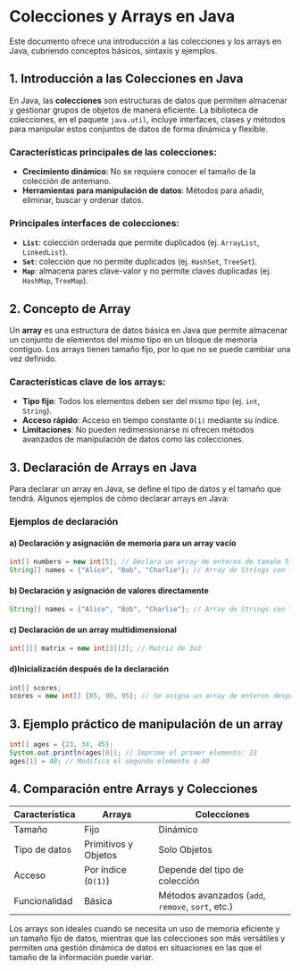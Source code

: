 # Colecciones y Arrays en Java

Este documento ofrece una introducción a las colecciones y los arrays en Java, cubriendo conceptos básicos, sintaxis y ejemplos.

## 1. Introducción a las Colecciones en Java
En Java, las **colecciones** son estructuras de datos que permiten almacenar y gestionar grupos de objetos de manera eficiente. La biblioteca de colecciones, en el paquete `java.util`, incluye interfaces, clases y métodos para manipular estos conjuntos de datos de forma dinámica y flexible.

### Características principales de las colecciones:
- **Crecimiento dinámico**: No se requiere conocer el tamaño de la colección de antemano.
- **Herramientas para manipulación de datos**: Métodos para añadir, eliminar, buscar y ordenar datos.

### Principales interfaces de colecciones:
- **`List`**: colección ordenada que permite duplicados (ej. `ArrayList`, `LinkedList`).
- **`Set`**: colección que no permite duplicados (ej. `HashSet`, `TreeSet`).
- **`Map`**: almacena pares clave-valor y no permite claves duplicadas (ej. `HashMap`, `TreeMap`).

## 2. Concepto de Array
Un **array** es una estructura de datos básica en Java que permite almacenar un conjunto de elementos del mismo tipo en un bloque de memoria contiguo. Los arrays tienen tamaño fijo, por lo que no se puede cambiar una vez definido.

### Características clave de los arrays:
- **Tipo fijo**: Todos los elementos deben ser del mismo tipo (ej. `int`, `String`).
- **Acceso rápido**: Acceso en tiempo constante `O(1)` mediante su índice.
- **Limitaciones**: No pueden redimensionarse ni ofrecen métodos avanzados de manipulación de datos como las colecciones.

## 3. Declaración de Arrays en Java
Para declarar un array en Java, se define el tipo de datos y el tamaño que tendrá. Algunos ejemplos de cómo declarar arrays en Java:

### Ejemplos de declaración
#### a) Declaración y asignación de memoria para un array vacío
```java
int[] numbers = new int[5]; // Declara un array de enteros de tamaño 5
String[] names = {"Alice", "Bob", "Charlie"}; // Array de Strings con tres elementos
```
#### b) Declaración y asignación de valores directamente
```java
String[] names = {"Alice", "Bob", "Charlie"}; // Array de Strings con tres elementos
```

#### c) Declaración de un array multidimensional
```java
int[][] matrix = new int[3][3]; // Matriz de 3x3

```
#### d)Inicialización después de la declaración
```java
int[] scores;
scores = new int[] {85, 90, 95}; // Se asigna un array de enteros después de la declaración

```
## 3. Ejemplo práctico de manipulación de un array

```java
int[] ages = {23, 34, 45};
System.out.println(ages[0]); // Imprime el primer elemento: 23
ages[1] = 40; // Modifica el segundo elemento a 40
```

## 4. Comparación entre Arrays y Colecciones

| Característica   | Arrays                       | Colecciones                         |
|------------------|------------------------------|-------------------------------------|
| Tamaño           | Fijo                         | Dinámico                            |
| Tipo de datos    | Primitivos y Objetos         | Solo Objetos                        |
| Acceso           | Por índice (`O(1)`)          | Depende del tipo de colección       |
| Funcionalidad    | Básica                       | Métodos avanzados (`add`, `remove`, `sort`, etc.) |


Los arrays son ideales cuando se necesita un uso de memoria eficiente y un tamaño fijo de datos, mientras que las colecciones son más versátiles y permiten una gestión dinámica de datos en situaciones en las que el tamaño de la información puede variar.	


